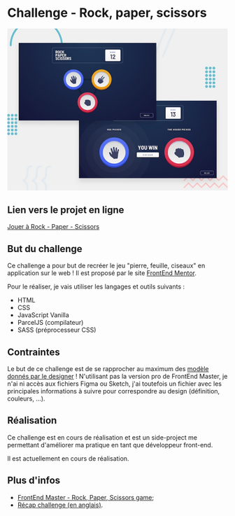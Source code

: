 # Challenge - Rock, paper, scissors

![Design preview for the Rock, Paper, Scissors coding challenge](./assets/design/desktop-preview.jpg)

## Lien vers le projet en ligne
[Jouer à Rock - Paper - Scissors](https://olivierziolkowski.github.io/Rock-Paper-Scissors/)

## But du challenge
Ce challenge a pour but de recréer le jeu "pierre, feuille, ciseaux" en application sur le web ! Il est proposé par le site [FrontEnd Mentor](https://www.frontendmentor.io/).

Pour le réaliser, je vais utiliser les langages et outils suivants :
- HTML
- CSS
- JavaScript Vanilla
- ParcelJS (compilateur)
- SASS (préprocesseur CSS)

## Contraintes
Le but de ce challenge est de se rapprocher au maximum des [modèle donnés par le designer](./assets/design) ! N'utilisant pas la version pro de FrontEnd Master, je n'ai ni accès aux fichiers Figma ou Sketch, j'ai toutefois un fichier avec les principales informations à suivre pour correspondre au design (définition, couleurs, ...).

## Réalisation
Ce challenge est en cours de réalisation et est un side-project me permettant d'améliorer ma pratique en tant que développeur front-end.

Il est actuellement en cours de réalisation.

## Plus d'infos
- [FrontEnd Master - Rock, Paper, Scissors game](https://www.frontendmentor.io/challenges/rock-paper-scissors-game-pTgwgvgH);
- [Récap challenge (en anglais)](./FEM-README.md).
